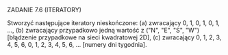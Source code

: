 ZADANIE 7.6 (ITERATORY)

Stworzyć następujące iteratory nieskończone:
(a) zwracający 0, 1, 0, 1, 0, 1, ...,
(b) zwracający przypadkowo jedną wartość z ("N", "E", "S", "W") [błądzenie przypadkowe na sieci kwadratowej 2D],
(c) zwracający 0, 1, 2, 3, 4, 5, 6, 0, 1, 2, 3, 4, 5, 6, ... [numery dni tygodnia].